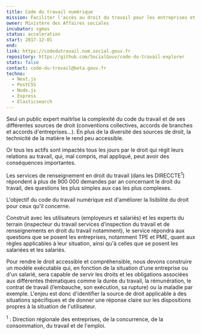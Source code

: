 ```yaml
---
title: Code du travail numérique
mission: Faciliter l'accès au droit du travail pour les entreprises et les employés.
owner: Ministère des Affaires sociales
incubator: sgmas
status: acceleration
start: 2017-12-01
end:
link: https://codedutravail.num.social.gouv.fr
repository: https://github.com/SocialGouv/code-du-travail-explorer
stats: false
contact: code-du-travail@beta.gouv.fr
techno:
  - Next.js
  - PostCSS
  - Node.js
  - Express
  - Elasticsearch
---
```


Seul un public expert maitrîse la complexité du code du travail et de ses différentes sources de droit (conventions collectives, accords de branches et accords d'entreprises…). En plus de la diversité des sources de droit, la technicité de la matière le rend peu accessible.

Or tous les actifs sont impactés tous les jours par le droit qui régit leurs relations au travail, qui, mal compris, mal appliqué, peut avoir des conséquences importantes.

Les services de renseignement en droit du travail (dans les DIRECCTE<sup>1</sup>) répondent à plus de 900 000 demandes par an concernant le droit du travail, des questions les plus simples aux cas les plus complexes.

L'objectif du code du travail numérique est d'améliorer la lisibilité du droit pour ceux qu'il concerne.

Construit avec les utilisateurs (employeurs et salariés) et les experts du terrain (inspecteur du travail services d’inspection du travail et de renseignements en droit du travail notamment), le service répondra aux questions que se posent les entreprises, notamment TPE et PME, quant aux règles applicables à leur situation, ainsi qu'à celles que se posent les salariées et les salariés.

Pour rendre le droit accessible et compréhensible, nous devons construire un modèle exécutable qui, en fonction de la situation d'une entreprise ou d'un salarié, sera capable de servir les droits et les obligations associées aux différentes thématiques comme la durée du travail, la rémunération, le contrat de travail (l’embauche, son exécution, sa rupture) ou la maladie par exemple. L'enjeu est donc d'identifier la source de droit applicable à des situations spécifiques et de donner une réponse claire sur les dispositions propres à la situation de l'utilisateur.

<sup>1</sup> : Direction régionale des entreprises, de la concurrence, de la consommation, du travail et de l'emploi.
